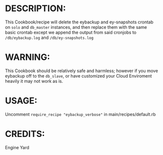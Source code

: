 # DESCRIPTION:

This Cookbook/recipe will delete the eybackup and ey-snapshots crontab on `solo` and `db_master` instances, and then replace them with the same basic crontab except we append the output from said cronjobs to `/db/eybackup.log` and `/db/ey-snapshots.log`

# WARNING: 

This Cookbook should be relatively safe and harmless; however if you move eybackup off to the `db_slave`, or have customized your Cloud Enviroment heavily it may not work as is.

# USAGE: 

Uncomment `require_recipe "eybackup_verbose"` in main/recipes/default.rb

# CREDITS:

Engine Yard
